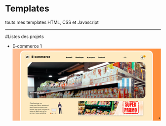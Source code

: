 # Templates
touts mes templates HTML, CSS et Javascript
***
#Listes des projets 
- E-commerce 1
  <img src="img/ecommerce.png"/>

